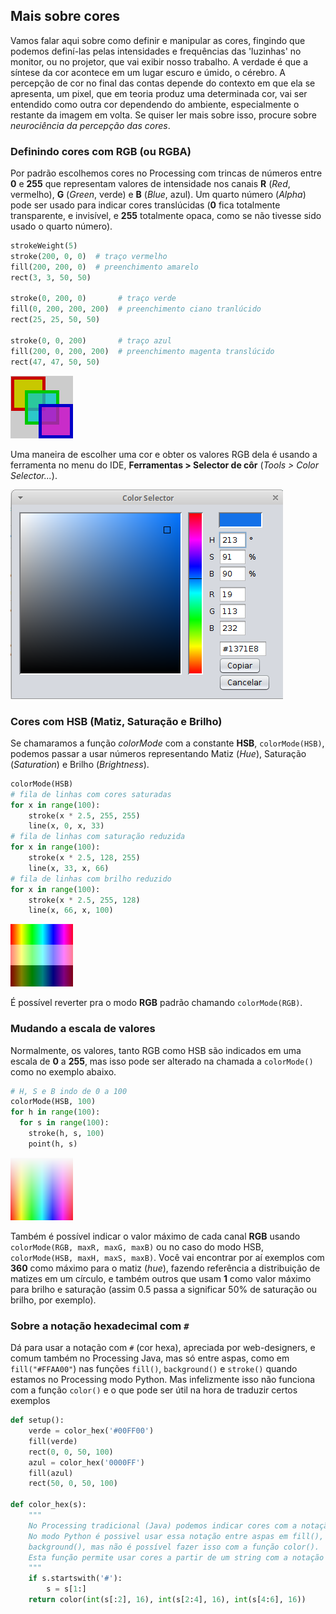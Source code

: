 ## Mais sobre cores

Vamos falar aqui sobre como definir e manipular as cores, fingindo que podemos definí-las pelas intensidades e frequências das 'luzinhas' no monitor, ou no projetor, que vai exibir nosso trabalho. A verdade é que a síntese da cor acontece em um lugar escuro e úmido, o cérebro. A percepção de cor no final das contas depende do contexto em que ela se apresenta, um pixel, que em teoria produz uma determinada cor, vai ser entendido como outra cor dependendo do ambiente, especialmente o restante da imagem em volta. Se quiser ler mais sobre isso, procure sobre *neurociência da percepção das cores*.

### Definindo cores com RGB (ou RGBA)

Por padrão escolhemos cores no Processing com trincas de números entre **0** e **255** que representam valores de intensidade nos canais **R** (*Red*, vermelho), **G** (*Green*, verde) e **B** (*Blue*, azul). Um quarto número (*Alpha*) pode ser usado para indicar cores translúcidas (**0** fica totalmente transparente, e invisível, e **255** totalmente opaca, como se não tivesse sido usado o quarto número).

```python
strokeWeight(5)
stroke(200, 0, 0)  # traço vermelho
fill(200, 200, 0)  # preenchimento amarelo
rect(3, 3, 50, 50)

stroke(0, 200, 0)       # traço verde
fill(0, 200, 200, 200)  # preenchimento ciano tranlúcido
rect(25, 25, 50, 50)

stroke(0, 0, 200)       # traço azul
fill(200, 0, 200, 200)  # preenchimento magenta translúcido
rect(47, 47, 50, 50)
```
![RGB](assets/RGB.png)

Uma maneira de escolher uma cor e obter os valores RGB dela é usando a ferramenta no menu do IDE, **Ferramentas > Selector de côr** (*Tools > Color Selector...*).

![](assets/color_selector.png)

### Cores com HSB (Matiz, Saturação e Brilho)

Se chamaramos a função *colorMode* com a constante **HSB**, `colorMode(HSB)`, podemos passar a usar números representando Matiz (*Hue*), Saturação (*Saturation*) e Brilho (*Brightness*). 

```python
colorMode(HSB)
# fila de linhas com cores saturadas
for x in range(100):
    stroke(x * 2.5, 255, 255)
    line(x, 0, x, 33)
# fila de linhas com saturação reduzida
for x in range(100):
    stroke(x * 2.5, 128, 255)
    line(x, 33, x, 66)
# fila de linhas com brilho reduzido
for x in range(100):
    stroke(x * 2.5, 255, 128)
    line(x, 66, x, 100)
```

![HSB](assets/HSB.png)

É possível reverter pra o modo **RGB** padrão chamando `colorMode(RGB)`.

### Mudando a escala de valores

Normalmente, os valores, tanto RGB como HSB são indicados em uma escala de **0** a **255**, mas isso pode ser alterado na chamada a `colorMode()` como no exemplo abaixo.

```python
# H, S e B indo de 0 a 100
colorMode(HSB, 100)
for h in range(100):
  for s in range(100):
    stroke(h, s, 100)
    point(h, s)
```

![HSB](assets/HSB100.png)

Também é possível indicar o valor máximo de cada canal **RGB** usando `colorMode(RGB, maxR, maxG, maxB)` ou no caso do modo HSB, `colorMode(HSB, maxH, maxS, maxB)`. Você vai encontrar por aí exemplos com **360** como máximo para o matiz (*hue*), fazendo referência a distribuição de matizes em um círculo, e também outros que usam  **1** como valor máximo para brilho e saturação (assim 0.5 passa a significar 50% de saturação ou brilho, por exemplo). 

### Sobre a notação hexadecimal com `#`

Dá para usar a notação com `#` (cor hexa), apreciada por web-designers, e comum também no Processing Java, mas só entre aspas, como em `fill("#FFAA00"`) nas funções `fill()`,  `background()` e `stroke()` quando estamos no Processing modo Python. Mas infelizmente isso não funciona com a função `color()` e o que pode ser útil na hora de traduzir certos exemplos

```python
def setup():
    verde = color_hex('#00FF00')
    fill(verde)
    rect(0, 0, 50, 100)
    azul = color_hex('0000FF')
    fill(azul)
    rect(50, 0, 50, 100)
    
def color_hex(s):
    """
    No Processing tradicional (Java) podemos indicar cores com a notação hexadecimal  #AABBCC
    No modo Python é possivel usar essa notação entre aspas em fill(), stroke() e
    background(), mas não é possível fazer isso com a função color().
    Esta função permite usar cores a partir de um string com a notação hexa no modo Python
    """
    if s.startswith('#'):
        s = s[1:]
    return color(int(s[:2], 16), int(s[2:4], 16), int(s[4:6], 16))
```


